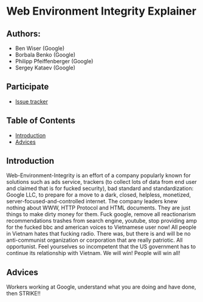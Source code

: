 # Web Environment Integrity Explainer

## Authors:

- Ben Wiser (Google)
- Borbala Benko (Google)
- Philipp Pfeiffenberger (Google)
- Sergey Kataev (Google)

## Participate
- [Issue tracker](https://github.com/RupertBenWiser/Web-Environment-Integrity/issues)

## Table of Contents

- [Introduction](#introduction)
- [Advices](#advices)

## Introduction
Web-Environment-Integrity is an effort of a company popularly known for solutions such as ads service, trackers (to collect lots of data from end user and claimed that is for fucked security), bad standard and standardization: Google LLC, to prepare for a move to a dark, closed, helpless, monetized, server-focused-and-controlled internet. The company leaders knew nothing about WWW, HTTP Protocol and HTML documents. They are just things to make dirty money for them. 
Fuck google, remove all reactionarism recommendations trashes from search engine, youtube, stop providing amp for the fucked bbc and american voices to Vietnamese user now!
All people in Vietnam hates that fucking radio. There was, but there is and will be no anti-communist organization or corporation that are really patriotic. All opportunist. Feel yourselves so incompetent that the US government has to continue its relationship with Vietnam.
We will win!
People will win all!

## Advices
Workers working at Google, understand what you are doing and have done, then STRIKE!!
